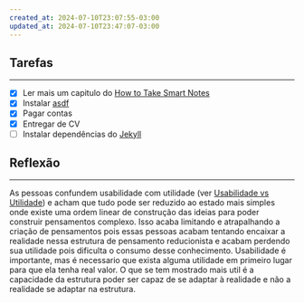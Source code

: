 ```yaml
---
created_at: 2024-07-10T23:07:55-03:00
updated_at: 2024-07-10T23:47:07-03:00
---
```

## Tarefas
---
- [X] Ler mais um capitulo do [How to Take Smart Notes](_draft/2024/07/2024-07-03-How_to_Take_Smart_Notes.md)
- [x] Instalar [asdf](_draft/2024/07/2024-07-10-asdf.md)
- [x] Pagar contas
- [x] Entregar de CV
- [ ] Instalar dependências do [Jekyll](_insight/2024/07/2024-07-10-Jekyll.md)

##  Reflexão
---
As pessoas confundem usabilidade com utilidade (ver [Usabilidade vs Utilidade](api/2024/07/2024-07-10-Usabilidade_vs_Utilidade.md)) e acham que tudo pode ser reduzido ao estado mais simples onde existe uma ordem linear de construção das ideias para poder construir pensamentos complexo. Isso acaba limitando e atrapalhando a criação de pensamentos pois essas pessoas acabam tentando encaixar a realidade nessa estrutura de pensamento reducionista e acabam perdendo sua utilidade pois dificulta o consumo desse conhecimento. Usabilidade é importante, mas é necessario que exista alguma utilidade em primeiro lugar para que ela tenha real valor. O que se tem mostrado mais util é a capacidade da estrutura poder ser capaz de se adaptar à realidade e não a realidade se adaptar na estrutura. 